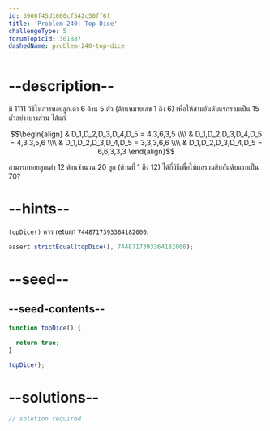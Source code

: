 ```yaml
---
id: 5900f45d1000cf542c50ff6f
title: 'Problem 240: Top Dice'
challengeType: 5
forumTopicId: 301887
dashedName: problem-240-top-dice
---
```


# --description--

มี 1111 วิธีในการทอยลูกเต๋า 6 ด้าน 5 ตัว (ด้านหมายเลข 1 ถึง 6) เพื่อให้สามอันดับแรกรวมเป็น 15 ตัวอย่างบางส่วน ได้แก่

$$\begin{align}
  & D_1,D_2,D_3,D_4,D_5 = 4,3,6,3,5 \\\\
  & D_1,D_2,D_3,D_4,D_5 = 4,3,3,5,6 \\\\
  & D_1,D_2,D_3,D_4,D_5 = 3,3,3,6,6 \\\\
  & D_1,D_2,D_3,D_4,D_5 = 6,6,3,3,3
\end{align}$$

สามารถทอยลูกเต๋า 12 ด้านจำนวน 20 ลูก (ด้านที่ 1 ถึง 12) ได้กี่วิธีเพื่อให้ผลรวมสิบอันดับแรกเป็น 70?

# --hints--

`topDice()` ควร return `7448717393364182000`.

```js
assert.strictEqual(topDice(), 7448717393364182000);
```

# --seed--

## --seed-contents--

```js
function topDice() {

  return true;
}

topDice();
```

# --solutions--

```js
// solution required
```

